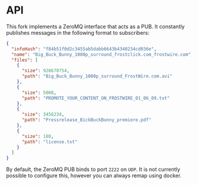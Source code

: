 # API

This fork implements a ZeroMQ interface that acts as a PUB. It constantly publishes messages in the following format
to subscribers:

```json
{
  "infoHash": "f84b51f0d2c3455ab5dabb6643b4340234cd036e",
  "name": "Big_Buck_Bunny_1080p_surround_frostclick.com_frostwire.com",
  "files": [
    {
      "size": 928670754,
      "path": "Big_Buck_Bunny_1080p_surround_FrostWire.com.avi"
    },
    {
      "size": 5008,
      "path": "PROMOTE_YOUR_CONTENT_ON_FROSTWIRE_01_06_09.txt"
    },
    {
      "size": 3456234,
      "path": "Pressrelease_BickBuckBunny_premiere.pdf"
    },
    {
      "size": 180,
      "path": "license.txt"
    }
  ]
}
```

By default, the ZeroMQ PUB binds to port `2222` on `UDP`. It is not currently possible to configure this, however
you can always remap using docker.

